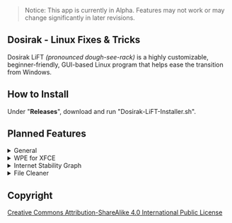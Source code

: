 > Notice: This app is currently in Alpha. Features may not work or may change significantly in later revisions. 


## Dosirak - Linux Fixes & Tricks
Dosirak LiFT *(pronounced dough-see-rack)* is a highly customizable, beginner-friendly, GUI-based Linux program that helps ease the transition from Windows.


## How to Install
Under "**Releases**", download and run "Dosirak-LiFT-Installer.sh".


## Planned Features
<details>
<summary>General</summary>

- Non-Steam Game Save Extractor — automatically detects and helps backup saves for non-steam games
- Application Database — replaces App Install Helper - A large, searchable collection of installable apps taken from a customizable dictionary 
- Add folder for Module Exports  
- Have the 'home.py' Quit button clear the shell temp folder 
- Remove reliance on shell temp folder (if possible)
- Add failsafe in case 'logo.png' is deleted  
- Add update option in settings and a mutable popup if any updates are available
</details>

<details>
<summary>WPE for XFCE</summary>

- Install custom videos not from WPE  
- Installed wallpaper list chooser  
- Test to see if C++ would allow faster wallpaper updating
</details>

<details>
<summary>Internet Stability Graph</summary>

- Add settings for repetitions and graph-less mode 
</details>

<details>
<summary>File Cleaner</summary>

- Option to change location of scan
</details>


## Copyright
[Creative Commons Attribution-ShareAlike 4.0 International Public
License](https://creativecommons.org/licenses/by-sa/4.0/deed.en)
